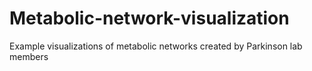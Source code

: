 # Metabolic-network-visualization
Example visualizations of metabolic networks created by Parkinson lab members
